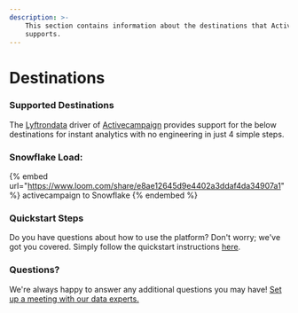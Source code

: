 ```yaml
---
description: >-
    This section contains information about the destinations that Activecampaign
    supports.
---
```


# Destinations

### Supported Destinations

The [Lyftrondata](https://www.lyftrondata.com/) driver of [Activecampaign](https://www.lyftrondata.com/integration/marketing-analytics/active-campaign/) provides support for the below destinations for instant analytics with no engineering in just 4 simple steps.

### Snowflake Load:

{% embed url="https://www.loom.com/share/e8ae12645d9e4402a3ddaf4da34907a1" %}
activecampaign to Snowflake
{% endembed %}

### Quickstart Steps

Do you have questions about how to use the platform? Don't worry; we've got you covered. Simply follow the quickstart instructions [here](README.md).

### Questions? <a href="#questions" id="questions"></a>

We're always happy to answer any additional questions you may have! [Set up a meeting with our data experts.](https://www.lyftrondata.com/book-a-meeting/)
